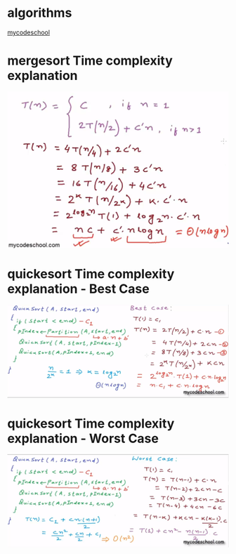 # algorithms
[mycodeschool](https://www.youtube.com/watch?v=pkkFqlG0Hds&list=PL2_aWCzGMAwKedT2KfDMB9YA5DgASZb3U) 

# mergesort Time complexity explanation 
![mergesortTimeComplexity](mergeSortTimeComplexity.png)

# quickesort Time complexity explanation - Best Case
![quicksortTimeComplexity](quicksortTimeComplexityBestCase.png)

# quickesort Time complexity explanation - Worst Case
![quicksortTimeComplexity](quicksortTimeComplexityWorstCase.png)